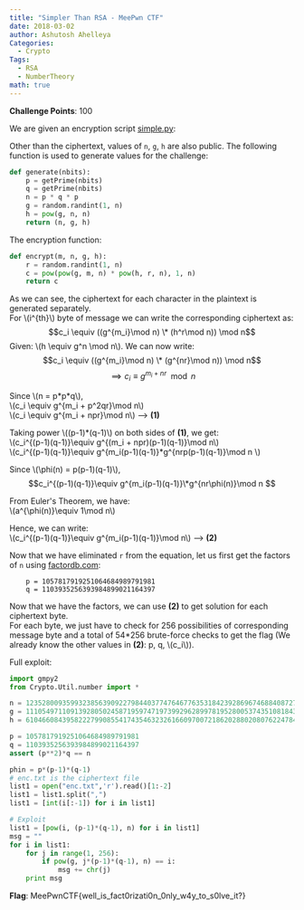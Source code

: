 ```yaml
---
title: "Simpler Than RSA - MeePwn CTF"
date: 2018-03-02
author: Ashutosh Ahelleya
Categories:
  - Crypto
Tags:
  - RSA
  - NumberTheory
math: true
---
```


**Challenge Points**: 100

We are given an encryption script [simple.py](https://github.com/ashutosh1206/Crypto-CTF-Writeups/blob/master/2017/MeePwn-CTF/Simpler-Than-RSA/simple.py):  

Other than the ciphertext, values of `n`, `g`, `h` are also public. The following function is used to generate values for the challenge:
~~~python
def generate(nbits):
	p = getPrime(nbits)
	q = getPrime(nbits)
	n = p * q * p
	g = random.randint(1, n)
	h = pow(g, n, n)
	return (n, g, h)
~~~

The encryption function:
~~~python
def encrypt(m, n, g, h):
	r = random.randint(1, n)
	c = pow(pow(g, m, n) * pow(h, r, n), 1, n)
	return c
~~~

As we can see, the ciphertext for each character in the plaintext is generated separately.  
For \\(i^{th}\\) byte of message we can write the corresponding ciphertext as:  
$$c_i \equiv ((g^{m_i}\mod n) \* (h^r\mod n)) \mod n$$
Given: \\(h \equiv g^n \mod n\\). We can now write:  
$$c_i \equiv ((g^{m_i}\mod n) \* (g^{nr}\mod n)) \mod n$$
$$\implies c_i \equiv g^{m_i + nr}\mod n$$

Since \\(n = p\*p\*q\\),  
\\(c_i \equiv g^{m_i + p^2qr}\mod n\\)  
\\(c_i \equiv g^{m_i + npr}\mod n\\) --> **(1)**  

Taking power \\((p-1)\*(q-1)\\) on both sides of **(1)**, we get:  
\\(c_i^{(p-1)(q-1)}\equiv g^{(m_i + npr)(p-1)(q-1)}\mod n\\)  
\\(c_i^{(p-1)(q-1)}\equiv g^{m_i(p-1)(q-1)}\*g^{nrp(p-1)(q-1)}\mod n \\)  

Since \\(\phi(n) = p(p-1)(q-1)\\),  
$$c_i^{(p-1)(q-1)}\equiv g^{m_i(p-1)(q-1)}\*g^{nr\phi(n)}\mod n $$  

From Euler's Theorem, we have:  
\\(a^{\phi(n)}\equiv 1\mod n\\)  

Hence, we can write:  
\\(c_i^{(p-1)(q-1)}\equiv g^{m_i(p-1)(q-1)}\mod n\\) --> **(2)**  

Now that we have eliminated `r` from the equation, let us first get the factors of `n` using [factordb.com](factordb.com):
```
    p = 1057817919251064684989791981
    q = 1103935256393984899021164397
```

Now that we have the factors, we can use **(2)** to get solution for each ciphertext byte.  
For each byte, we just have to check for 256 possibilities of corresponding message byte and a total of 54*256 brute-force checks to get the flag (We already know the other values in **(2)**: p, q, \\(c_i\\)).

Full exploit:
~~~python
import gmpy2
from Crypto.Util.number import *

n = 1235280093599323856390922798440377476467763531842392869674688408727824382702235317
g = 1110549711091392805024587195974719739929628997819528005374351081843256209971586072
h = 610466084395822279908554174354632326166097007218620288020807622478449585661028278

p = 1057817919251064684989791981
q = 1103935256393984899021164397
assert (p**2)*q == n

phin = p*(p-1)*(q-1)
# enc.txt is the ciphertext file
list1 = open("enc.txt",'r').read()[1:-2]
list1 = list1.split(",")
list1 = [int(i[:-1]) for i in list1]

# Exploit
list1 = [pow(i, (p-1)*(q-1), n) for i in list1]
msg = ""
for i in list1:
	for j in range(1, 256):
		if pow(g, j*(p-1)*(q-1), n) == i:
			msg += chr(j)
	print msg
~~~

**Flag**: MeePwnCTF{well_is_fact0rizati0n_0nly_w4y_to_s0lve_it?}
